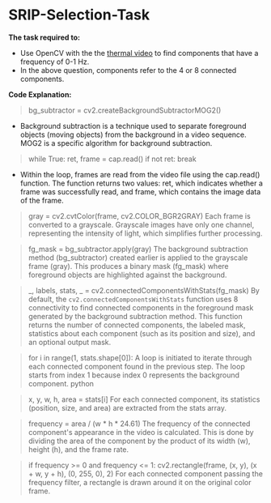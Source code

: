 # SRIP-Selection-Task

**The task required to:**
* Use OpenCV with the the [thermal video](https://drive.google.com/file/d/1PWS2MoFphHwTwblN82QZZbYqEmycN0Jj/view) to find components that have a frequency of 0-1 Hz. 
* In the above question, components refer to the 4 or 8 connected components. 

**Code Explanation:**
> bg_subtractor = cv2.createBackgroundSubtractorMOG2()
* Background subtraction is a technique used to separate foreground objects (moving objects) from the background in a video sequence. MOG2 is a specific algorithm for background subtraction.

> while True:
>   ret, frame = cap.read()
>   if not ret:
>       break
* Within the loop, frames are read from the video file using the cap.read() function. The function returns two values: ret, which indicates whether a frame was successfully read, and frame, which contains the image data of the frame. 

> gray = cv2.cvtColor(frame, cv2.COLOR_BGR2GRAY)
Each frame is converted to a grayscale. Grayscale images have only one channel, representing the intensity of light, which simplifies further processing.

> fg_mask = bg_subtractor.apply(gray)
The background subtraction method (bg_subtractor) created earlier is applied to the grayscale frame (gray). This produces a binary mask (fg_mask) where foreground objects are highlighted against the background.

> _, labels, stats, _ = cv2.connectedComponentsWithStats(fg_mask)
By default, the `cv2.connectedComponentsWithStats` function uses 8 connectivity to find connected components in the foreground mask generated by the background subtraction method. This function returns the number of connected components, the labeled mask, statistics about each component (such as its position and size), and an optional output mask.

> for i in range(1, stats.shape[0]):
A loop is initiated to iterate through each connected component found in the previous step. The loop starts from index 1 because index 0 represents the background component.
python

> x, y, w, h, area = stats[i]
For each connected component, its statistics (position, size, and area) are extracted from the stats array.

> frequency = area / (w * h * 24.61)
The frequency of the connected component's appearance in the video is calculated. This is done by dividing the area of the component by the product of its width (w), height (h), and the frame rate.

> if frequency >= 0 and frequency <= 1:
>   cv2.rectangle(frame, (x, y), (x + w, y + h), (0, 255, 0), 2)
For each connected component passing the frequency filter, a rectangle is drawn around it on the original color frame.
